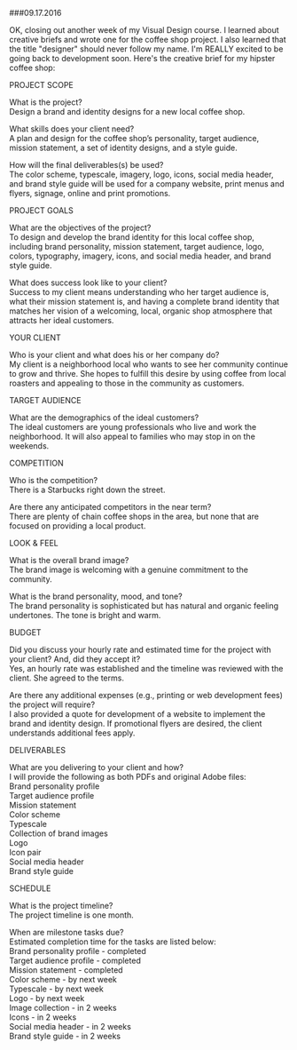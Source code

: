 ###09.17.2016

OK, closing out another week of my Visual Design course. I learned about creative briefs and wrote one for the coffee shop
project. I also learned that the title "designer" should never follow my name. I'm REALLY excited to be going back to 
development soon. Here's the creative brief for my hipster coffee shop:

PROJECT SCOPE

What is the project?  
Design a brand and identity designs for a new local coffee shop.

What skills does your client need?   
A plan and design for the coffee shop’s personality, target audience, mission statement, a set of identity designs, and a style guide.

How will the final deliverables(s) be used?  
The color scheme, typescale, imagery, logo, icons, social media header, and brand style guide will be used for a company website, print menus and flyers, signage, online and print promotions.

PROJECT GOALS

What are the objectives of the project?  
To design and develop the brand identity for this local coffee shop, including brand personality, mission statement, target audience, logo, colors, typography, imagery, icons, and social media header, and brand style guide.

What does success look like to your client?  
Success to my client means understanding who her target audience is, what their mission statement is, and having a complete brand identity that matches her vision of a welcoming, local, organic shop atmosphere that attracts her ideal customers.

YOUR CLIENT

Who is your client and what does his or her company do?  
My client is a neighborhood local who wants to see her community continue to grow and thrive. She hopes to fulfill this desire by using coffee from local roasters and appealing to those in the community as customers.

TARGET AUDIENCE

What are the demographics of the ideal customers?  
The ideal customers are young professionals who live and work the neighborhood. It will also appeal to families who may stop in on the weekends.

COMPETITION

Who is the competition?   
There is a Starbucks right down the street.

Are there any anticipated competitors in the near term?  
There are plenty of chain coffee shops in the area, but none that are focused on providing a local product.

LOOK & FEEL

What is the overall brand image?  
The brand image is welcoming with a genuine commitment to the community.

What is the brand personality, mood, and tone?  
The brand personality is sophisticated but has natural and organic feeling undertones. The tone is bright and warm.

BUDGET

Did you discuss your hourly rate and estimated time for the project with your client? And, did they accept it?  
Yes, an hourly rate was established and the timeline was reviewed with the client. She agreed to the terms.

Are there any additional expenses (e.g., printing or web development fees) the project will require?  
I also provided a quote for development of a website to implement the brand and identity design. If promotional flyers are desired, the client understands additional fees apply.

DELIVERABLES

What are you delivering to your client and how?  
I will provide the following as both PDFs and original Adobe files:  
Brand personality profile  
Target audience profile  
Mission statement  
Color scheme  
Typescale  
Collection of brand images  
Logo  
Icon pair  
Social media header  
Brand style guide  

SCHEDULE

What is the project timeline?   
The project timeline is one month.

When are milestone tasks due?  
Estimated completion time for the tasks are listed below:  
Brand personality profile - completed  
Target audience profile - completed  
Mission statement - completed  
Color scheme - by next week   
Typescale - by next week  
Logo - by next week  
Image collection - in 2 weeks  
Icons - in 2 weeks  
Social media header - in 2 weeks  
Brand style guide - in 2 weeks  
